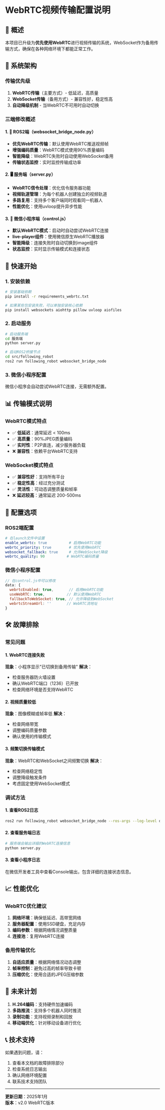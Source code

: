 # WebRTC视频传输配置说明

## 📡 概述

本项目已升级为**优先使用WebRTC**进行视频传输的系统，WebSocket作为备用传输方式，确保在各种网络环境下都能正常工作。

## 🔧 系统架构

### 传输优先级
1. **WebRTC传输**（主要方式）- 低延迟，高质量
2. **WebSocket传输**（备用方式）- 兼容性好，稳定性高
3. **自动降级机制** - 当WebRTC不可用时自动切换

### 三端修改概述

#### 1. 🤖 ROS2端（websocket_bridge_node.py）
- **优先WebRTC传输**：默认使用WebRTC推送视频帧
- **增强编码质量**：WebRTC模式使用90%质量编码
- **智能降级**：WebRTC失败时自动使用WebSocket备用
- **传输状态监控**：实时监控传输成功率

#### 2. 🖥️ 服务端（server.py）
- **WebRTC信令处理**：优化信令服务器功能
- **视频轨道管理**：为每个机器人创建独立的视频轨道
- **多路复用**：支持多个客户端同时观看同一机器人
- **性能优化**：使用uvloop提升异步性能

#### 3. 📱 微信小程序端（control.js）
- **默认WebRTC模式**：启动时自动尝试WebRTC连接
- **live-player组件**：使用微信原生WebRTC播放器
- **智能降级**：连接失败时自动切换到image组件
- **状态监控**：实时显示传输模式和连接状态

## 🚀 快速开始

### 1. 安装依赖
```bash
# 安装基础依赖
pip install -r requirements_webrtc.txt

# 如果某些包安装失败，可以单独安装核心依赖
pip install websockets aiohttp pillow uvloop aiofiles
```

### 2. 启动服务
```bash
# 启动服务端
cd 服务端
python server.py

# 启动ROS2桥接节点
cd src/following_robot
ros2 run following_robot websocket_bridge_node
```

### 3. 微信小程序配置
微信小程序会自动尝试WebRTC连接，无需额外配置。

## 📊 传输模式说明

### WebRTC模式特点
- ✅ **低延迟**：通常延迟 < 100ms
- ✅ **高质量**：90%JPEG质量编码
- ✅ **实时性**：P2P直连，减少服务器负载
- ❌ **兼容性**：依赖平台WebRTC支持

### WebSocket模式特点
- ✅ **兼容性好**：支持所有平台
- ✅ **稳定性高**：经过充分测试
- ✅ **灵活性**：可动态调整质量和帧率
- ❌ **延迟较高**：通常延迟 200-500ms

## 🔧 配置选项

### ROS2端配置
```yaml
# 在launch文件中设置
enable_webrtc: true          # 启用WebRTC功能
webrtc_priority: true        # 优先使用WebRTC
websocket_fallback: true     # 允许WebSocket降级
webrtc_quality: 90          # WebRTC编码质量
```

### 微信小程序配置
```javascript
// 在control.js中可以修改
data: {
  webrtcEnabled: true,       // 启用WebRTC功能
  useWebRTC: true,          // 默认使用WebRTC
  fallbackToWebSocket: true, // 允许降级到WebSocket
  webrtcStreamUrl: ''       // WebRTC流地址
}
```

## 🛠️ 故障排除

### 常见问题

#### 1. WebRTC连接失败
**现象**：小程序显示"已切换到备用传输"
**解决**：
- 检查服务器防火墙设置
- 确认WebRTC端口（1236）已开放
- 检查网络环境是否支持WebRTC

#### 2. 视频质量较低
**现象**：图像模糊或帧率低
**解决**：
- 检查网络带宽
- 调整编码质量参数
- 确认使用的传输模式

#### 3. 频繁切换传输模式
**现象**：WebRTC和WebSocket之间频繁切换
**解决**：
- 检查网络稳定性
- 调整降级触发条件
- 考虑固定使用WebSocket模式

### 调试方法

#### 1. 查看ROS2日志
```bash
ros2 run following_robot websocket_bridge_node --ros-args --log-level debug
```

#### 2. 查看服务端日志
```bash
# 服务端会输出详细的WebRTC连接信息
python server.py
```

#### 3. 查看小程序日志
在微信开发者工具中查看Console输出，包含详细的连接状态信息。

## 📈 性能优化

### WebRTC优化建议
1. **网络环境**：确保低延迟、高带宽网络
2. **服务器配置**：使用SSD硬盘，充足内存
3. **编码参数**：根据网络情况调整质量
4. **连接池**：复用WebRTC连接

### 备用传输优化
1. **自适应质量**：根据网络情况动态调整
2. **帧率控制**：避免过高的帧率导致卡顿
3. **压缩优化**：使用合适的JPEG压缩参数

## 🔮 未来计划

1. **H.264编码**：支持硬件加速编码
2. **多路推流**：支持多个机器人同时推流
3. **录制功能**：支持视频录制和回放
4. **移动端优化**：针对移动设备进行优化

## 📞 技术支持

如果遇到问题，请：
1. 查看本文档的故障排除部分
2. 检查系统日志输出
3. 确认网络环境配置
4. 联系技术支持团队

---

**更新日期**：2025年1月  
**版本**：v2.0 WebRTC版本 